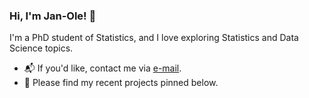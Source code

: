 ### Hi, I'm Jan-Ole! 👋

I'm a PhD student of Statistics, and I love exploring Statistics and Data Science topics.

* 📬 If you'd like, contact me via [e-mail](mailto:jan-ole.koslik@uni-bielefeld.de).
* 📌 Please find my recent projects pinned below.
